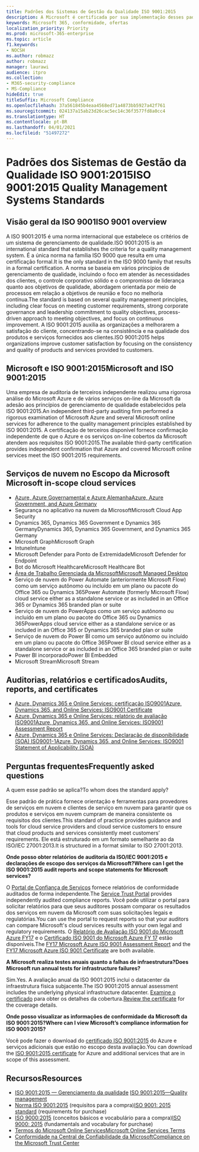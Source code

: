 ```yaml
---
title: Padrões dos Sistemas de Gestão da Qualidade ISO 9001:2015
description: A Microsoft é certificada por sua implementação desses padrões de gerenciamento de qualidade.
keywords: Microsoft 365, conformidade, ofertas
localization_priority: Priority
ms.prod: microsoft-365-enterprise
ms.topic: article
f1.keywords:
- NOCSH
ms.author: robmazz
author: robmazz
manager: laurawi
audience: itpro
ms.collection:
- M365-security-compliance
- MS-Compliance
hideEdit: true
titleSuffix: Microsoft Compliance
ms.openlocfilehash: 37a561845b4eaa4568ed71a4873bb5927a42f761
ms.sourcegitcommit: 024137a15ab23d26cac5ec14c36f3577fd8a0cc4
ms.translationtype: HT
ms.contentlocale: pt-BR
ms.lasthandoff: 04/01/2021
ms.locfileid: "51497272"
---
```

# <a name="iso-90012015-quality-management-systems-standards"></a><span data-ttu-id="a5f4f-104">Padrões dos Sistemas de Gestão da Qualidade ISO 9001:2015</span><span class="sxs-lookup"><span data-stu-id="a5f4f-104">ISO 9001:2015 Quality Management Systems Standards</span></span>

## <a name="iso-9001-overview"></a><span data-ttu-id="a5f4f-105">Visão geral da ISO 9001</span><span class="sxs-lookup"><span data-stu-id="a5f4f-105">ISO 9001 overview</span></span>

<span data-ttu-id="a5f4f-106">A ISO 9001:2015 é uma norma internacional que estabelece os critérios de um sistema de gerenciamento de qualidade.</span><span class="sxs-lookup"><span data-stu-id="a5f4f-106">ISO 9001:2015 is an international standard that establishes the criteria for a quality management system.</span></span> <span data-ttu-id="a5f4f-107">É a única norma na família ISO 9000 que resulta em uma certificação formal.</span><span class="sxs-lookup"><span data-stu-id="a5f4f-107">It is the only standard in the ISO 9000 family that results in a formal certification.</span></span> <span data-ttu-id="a5f4f-108">A norma se baseia em vários princípios de gerenciamento de qualidade, incluindo o foco em atender às necessidades dos clientes, o controle corporativo sólido e o compromisso de liderança quanto aos objetivos de qualidade, abordagem orientada por meio de processos em relação a objetivos de reunião e foco no melhoria contínua.</span><span class="sxs-lookup"><span data-stu-id="a5f4f-108">The standard is based on several quality management principles, including clear focus on meeting customer requirements, strong corporate governance and leadership commitment to quality objectives, process-driven approach to meeting objectives, and focus on continuous improvement.</span></span> <span data-ttu-id="a5f4f-109">A ISO 9001:2015 auxilia as organizações a melhorarem a satisfação do cliente, concentrando-se na consistência e na qualidade dos produtos e serviços fornecidos aos clientes.</span><span class="sxs-lookup"><span data-stu-id="a5f4f-109">ISO 9001:2015 helps organizations improve customer satisfaction by focusing on the consistency and quality of products and services provided to customers.</span></span>

## <a name="microsoft-and-iso-90012015"></a><span data-ttu-id="a5f4f-110">Microsoft e ISO 9001:2015</span><span class="sxs-lookup"><span data-stu-id="a5f4f-110">Microsoft and ISO 9001:2015</span></span>

<span data-ttu-id="a5f4f-111">Uma empresa de auditoria de terceiros independente realizou uma rigorosa análise do Microsoft Azure e de vários serviços on-line da Microsoft da adesão aos princípios de gerenciamento de qualidade estabelecidos pela ISO 9001:2015.</span><span class="sxs-lookup"><span data-stu-id="a5f4f-111">An independent third-party auditing firm performed a rigorous examination of Microsoft Azure and several Microsoft online services for adherence to the quality management principles established by ISO 9001:2015.</span></span> <span data-ttu-id="a5f4f-112">A certificação de terceiros disponível fornece confirmação independente de que o Azure e os serviços on-line cobertos da Microsoft atendem aos requisitos ISO 9001:2015.</span><span class="sxs-lookup"><span data-stu-id="a5f4f-112">The available third-party certification provides independent confirmation that Azure and covered Microsoft online services meet the ISO 9001:2015 requirements.</span></span>

## <a name="microsoft-in-scope-cloud-services"></a><span data-ttu-id="a5f4f-113">Serviços de nuvem no Escopo da Microsoft </span><span class="sxs-lookup"><span data-stu-id="a5f4f-113">Microsoft in-scope cloud services</span></span>

- [<span data-ttu-id="a5f4f-114">Azure, Azure Governamental e Azure Alemanha</span><span class="sxs-lookup"><span data-stu-id="a5f4f-114">Azure, Azure Government, and Azure Germany</span></span>](https://aka.ms/AzureCompliance)
- <span data-ttu-id="a5f4f-115">Segurança no aplicativo na nuvem da Microsoft</span><span class="sxs-lookup"><span data-stu-id="a5f4f-115">Microsoft Cloud App Security</span></span>
- <span data-ttu-id="a5f4f-116">Dynamics 365, Dynamics 365 Government e Dynamics 365 Germany</span><span class="sxs-lookup"><span data-stu-id="a5f4f-116">Dynamics 365, Dynamics 365 Government, and Dynamics 365 Germany</span></span>
- <span data-ttu-id="a5f4f-117">Microsoft Graph</span><span class="sxs-lookup"><span data-stu-id="a5f4f-117">Microsoft Graph</span></span>
- <span data-ttu-id="a5f4f-118">Intune</span><span class="sxs-lookup"><span data-stu-id="a5f4f-118">Intune</span></span>
- <span data-ttu-id="a5f4f-119">Microsoft Defender para Ponto de Extremidade</span><span class="sxs-lookup"><span data-stu-id="a5f4f-119">Microsoft Defender for Endpoint</span></span>
- <span data-ttu-id="a5f4f-120">Bot do Microsoft Healthcare</span><span class="sxs-lookup"><span data-stu-id="a5f4f-120">Microsoft Healthcare Bot</span></span>
- [<span data-ttu-id="a5f4f-121">Área de Trabalho Gerenciada da Microsoft</span><span class="sxs-lookup"><span data-stu-id="a5f4f-121">Microsoft Managed Desktop</span></span>](/microsoft-365/managed-desktop/intro/compliance)
- <span data-ttu-id="a5f4f-122">Serviço de nuvem do Power Automate (anteriormente Microsoft Flow) como um serviço autônomo ou incluído em um plano ou pacote do Office 365 ou Dynamics 365</span><span class="sxs-lookup"><span data-stu-id="a5f4f-122">Power Automate (formerly Microsoft Flow) cloud service either as a standalone service or as included in an Office 365 or Dynamics 365 branded plan or suite</span></span>
- <span data-ttu-id="a5f4f-123">Serviço de nuvem do PowerApps como um serviço autônomo ou incluído em um plano ou pacote do Office 365 ou Dynamics 365</span><span class="sxs-lookup"><span data-stu-id="a5f4f-123">PowerApps cloud service either as a standalone service or as included in an Office 365 or Dynamics 365 branded plan or suite</span></span>
- <span data-ttu-id="a5f4f-124">Serviço de nuvem do Power BI como um serviço autônomo ou incluído em um plano ou pacote do Office 365</span><span class="sxs-lookup"><span data-stu-id="a5f4f-124">Power BI cloud service either as a standalone service or as included in an Office 365 branded plan or suite</span></span>
- <span data-ttu-id="a5f4f-125">Power BI incorporado</span><span class="sxs-lookup"><span data-stu-id="a5f4f-125">Power BI Embedded</span></span>
- <span data-ttu-id="a5f4f-126">Microsoft Stream</span><span class="sxs-lookup"><span data-stu-id="a5f4f-126">Microsoft Stream</span></span>

## <a name="audits-reports-and-certificates"></a><span data-ttu-id="a5f4f-127">Auditorias, relatórios e certificados</span><span class="sxs-lookup"><span data-stu-id="a5f4f-127">Audits, reports, and certificates</span></span>

- [<span data-ttu-id="a5f4f-128">Azure, Dynamics 365 e Online Services: certificação ISO9001</span><span class="sxs-lookup"><span data-stu-id="a5f4f-128">Azure, Dynamics 365, and Online Services: ISO9001 Certificate</span></span>](https://aka.ms/azureiso9001cert)
- [<span data-ttu-id="a5f4f-129">Azure, Dynamics 365 e Online Services: relatório de avaliação ISO9001</span><span class="sxs-lookup"><span data-stu-id="a5f4f-129">Azure, Dynamics 365, and Online Services: ISO9001 Assessment Report</span></span>](https://aka.ms/azureiso9001report)
- [<span data-ttu-id="a5f4f-130">Azure, Dynamics 365 e Online Services: Declaração de disponibilidade (SOA) ISO9001-1</span><span class="sxs-lookup"><span data-stu-id="a5f4f-130">Azure, Dynamics 365, and Online Services: ISO9001 Statement of Applicability (SOA)</span></span>](https://aka.ms/azureiso9001soa)

## <a name="frequently-asked-questions"></a><span data-ttu-id="a5f4f-131">Perguntas frequentes</span><span class="sxs-lookup"><span data-stu-id="a5f4f-131">Frequently asked questions</span></span>

<span data-ttu-id="a5f4f-132">A quem esse padrão se aplica?</span><span class="sxs-lookup"><span data-stu-id="a5f4f-132">To whom does the standard apply?</span></span>

<span data-ttu-id="a5f4f-133">Esse padrão de prática fornece orientação e ferramentas para provedores de serviços em nuvem e clientes de serviço em nuvem para garantir que os produtos e serviços em nuvem cumpram de maneira consistente os requisitos dos clientes.</span><span class="sxs-lookup"><span data-stu-id="a5f4f-133">This standard of practice provides guidance and tools for cloud service providers and cloud service customers to ensure that cloud products and services consistently meet customers’ requirements.</span></span> <span data-ttu-id="a5f4f-134">Ele está estruturado em um formato semelhante ao da ISO/IEC 27001:2013.</span><span class="sxs-lookup"><span data-stu-id="a5f4f-134">It is structured in a format similar to ISO 27001:2013.</span></span>

<span data-ttu-id="a5f4f-135">**Onde posso obter relatórios de auditoria da ISO/IEC 9001:2015 e declarações de escopo dos serviços da Microsoft?**</span><span class="sxs-lookup"><span data-stu-id="a5f4f-135">**Where can I get the ISO 9001:2015 audit reports and scope statements for Microsoft services?**</span></span>

<span data-ttu-id="a5f4f-136">O [Portal de Confiança de Serviços](/microsoft-365/compliance/get-started-with-service-trust-portal) fornece relatórios de conformidade auditados de forma independente.</span><span class="sxs-lookup"><span data-stu-id="a5f4f-136">The [Service Trust Portal](/microsoft-365/compliance/get-started-with-service-trust-portal) provides independently audited compliance reports.</span></span> <span data-ttu-id="a5f4f-137">Você pode utilizar o portal para solicitar relatórios para que seus auditores possam comparar os resultados dos serviços em nuvem da Microsoft com suas solicitações legais e regulatórias.</span><span class="sxs-lookup"><span data-stu-id="a5f4f-137">You can use the portal to request reports so that your auditors can compare Microsoft's cloud services results with your own legal and regulatory requirements.</span></span> <span data-ttu-id="a5f4f-138">O [Relatório de Avaliação ISO 9001 do Microsoft Azure FY17](https://www.microsoft.com/?ref=aka) e o [Certificado ISO 9001 do Microsoft Azure FY 17](https://www.microsoft.com/?ref=aka) estão disponíveis.</span><span class="sxs-lookup"><span data-stu-id="a5f4f-138">The [FY17 Microsoft Azure ISO 9001 Assessment Report](https://www.microsoft.com/?ref=aka) and the [FY17 Microsoft Azure ISO 9001 Certificate](https://www.microsoft.com/?ref=aka) are both available.</span></span>

<span data-ttu-id="a5f4f-139">**A Microsoft realiza testes anuais quanto a falhas de infraestrutura?**</span><span class="sxs-lookup"><span data-stu-id="a5f4f-139">**Does Microsoft run annual tests for infrastructure failures?**</span></span>

<span data-ttu-id="a5f4f-140">Sim.</span><span class="sxs-lookup"><span data-stu-id="a5f4f-140">Yes.</span></span> <span data-ttu-id="a5f4f-141">A avaliação anual da ISO 9001:2015 inclui o datacenter da infraestrutura física subjacente.</span><span class="sxs-lookup"><span data-stu-id="a5f4f-141">The ISO 9001:2015 annual assessment includes the underlying physical infrastructure datacenter.</span></span> <span data-ttu-id="a5f4f-142">[Examine o certificado](https://www.microsoft.com/?ref=aka) para obter os detalhes da cobertura.</span><span class="sxs-lookup"><span data-stu-id="a5f4f-142">[Review the certificate](https://www.microsoft.com/?ref=aka) for the coverage details.</span></span>

<span data-ttu-id="a5f4f-143">**Onde posso visualizar as informações de conformidade da Microsoft da ISO 9001:2015?**</span><span class="sxs-lookup"><span data-stu-id="a5f4f-143">**Where can I view Microsoft’s compliance information for ISO 9001:2015?**</span></span>

<span data-ttu-id="a5f4f-144">Você pode fazer o download do [certificado ISO 9001:2015](https://www.microsoft.com/?ref=aka) do Azure e serviços adicionais que estão no escopo desta avaliação.</span><span class="sxs-lookup"><span data-stu-id="a5f4f-144">You can download the [ISO 9001:2015 certificate](https://www.microsoft.com/?ref=aka) for Azure and additional services that are in scope of this assessment.</span></span>

## <a name="resources"></a><span data-ttu-id="a5f4f-145">Recursos</span><span class="sxs-lookup"><span data-stu-id="a5f4f-145">Resources</span></span>

- <span data-ttu-id="a5f4f-146">[ISO 9001:2015 — Gerenciamento da qualidade](https://www.iso.org/iso-9001-quality-management.html) </span><span class="sxs-lookup"><span data-stu-id="a5f4f-146">[ISO 9001:2015—Quality management](https://www.iso.org/iso-9001-quality-management.html)</span></span>
- <span data-ttu-id="a5f4f-147">[Norma ISO 9001:2015](https://www.iso.org/standard/62085.html) (requisitos para a compra)</span><span class="sxs-lookup"><span data-stu-id="a5f4f-147">[ISO 9001: 2015 standard](https://www.iso.org/standard/62085.html) (requirements for purchase)</span></span>
- <span data-ttu-id="a5f4f-148">[ISO 9000:2015](https://www.iso.org/standard/45481.html) (conceitos básicos e vocabulário para a compra)</span><span class="sxs-lookup"><span data-stu-id="a5f4f-148">[ISO 9000: 2015](https://www.iso.org/standard/45481.html) (fundamentals and vocabulary for purchase)</span></span>
- [<span data-ttu-id="a5f4f-149">Termos do Microsoft Online Services</span><span class="sxs-lookup"><span data-stu-id="a5f4f-149">Microsoft Online Services Terms</span></span>](https://aka.ms/Online-Services-Terms)
- [<span data-ttu-id="a5f4f-150">Conformidade na Central de Confiabilidade da Microsoft</span><span class="sxs-lookup"><span data-stu-id="a5f4f-150">Compliance on the Microsoft Trust Center</span></span>](https://www.microsoft.com/trust-center/compliance/compliance-overview)
